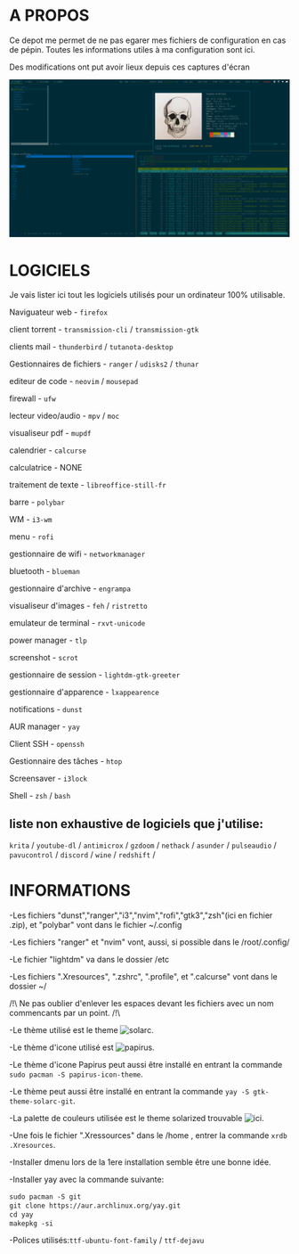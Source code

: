 # A PROPOS

Ce depot me permet de ne pas egarer mes fichiers de configuration en cas de pépin.
Toutes les informations utiles à ma configuration sont ici.

Des modifications ont put avoir lieux depuis ces captures d'écran

![Screenshot](/Screenshot/screenshot_4.png)

# LOGICIELS

Je vais lister ici tout les logiciels utilisés pour un ordinateur 100% utilisable.

Naviguateur web - `firefox`

client torrent - `transmission-cli` / `transmission-gtk`

clients mail - `thunderbird` / `tutanota-desktop`

Gestionnaires de fichiers - `ranger` / `udisks2` / `thunar`

editeur de code - `neovim` / `mousepad`

firewall - `ufw`

lecteur video/audio - `mpv` / `moc`

visualiseur pdf - `mupdf`

calendrier - `calcurse`

calculatrice - NONE

traitement de texte - `libreoffice-still-fr`

barre - `polybar`

WM - `i3-wm`

menu - `rofi`

gestionnaire de wifi - `networkmanager`

bluetooth - `blueman`

gestionnaire d'archive - `engrampa`

visualiseur d'images - `feh` / `ristretto`

emulateur de terminal - `rxvt-unicode`

power manager - `tlp`

screenshot - `scrot`

gestionnaire de session - `lightdm-gtk-greeter`

gestionnaire d'apparence - `lxappearence`

notifications - `dunst`

AUR manager - `yay`

Client SSH - `openssh`

Gestionnaire des tâches - `htop`

Screensaver - `i3lock`

Shell - `zsh` / `bash`

## liste non exhaustive de logiciels que j'utilise:
`krita` / `youtube-dl` / `antimicrox` / `gzdoom` / `nethack` / `asunder` / `pulseaudio` / `pavucontrol` / `discord` / `wine` / `redshift` / 

# INFORMATIONS

-Les fichiers "dunst","ranger","i3","nvim","rofi","gtk3","zsh"(ici en fichier .zip), et "polybar" vont dans le fichier ~/.config

-Les fichiers "ranger" et "nvim" vont, aussi, si possible dans le /root/.config/

-Le fichier "lightdm" va dans le dossier /etc

-Les fichiers ".Xresources", ".zshrc", ".profile", et ".calcurse" vont dans le dossier ~/

/!\ Ne pas oublier d'enlever les espaces devant les fichiers avec un nom commencants par un point. /!\

-Le thème utilisé est le theme ![solarc](https://github.com/schemar/solarc-theme).

-Le thème d'icone utilisé est ![papirus](https://github.com/PapirusDevelopmentTeam/papirus-icon-theme/).

-Le thème d'icone Papirus peut aussi être installé en entrant la commande `sudo pacman -S papirus-icon-theme`.

-Le thème peut aussi être installé en entrant la commande `yay -S gtk-theme-solarc-git`.

-La palette de couleurs utilisée est le theme solarized trouvable ![ici](https://github.com/altercation/solarized).

-Une fois le fichier ".Xressources" dans le /home , entrer la commande `xrdb .Xresources`.

-Installer dmenu lors de la 1ere installation semble être une bonne idée.

-Installer yay avec la commande suivante:

```
sudo pacman -S git
git clone https://aur.archlinux.org/yay.git
cd yay
makepkg -si
```
-Polices utilisés:`ttf-ubuntu-font-family` / `ttf-dejavu`

